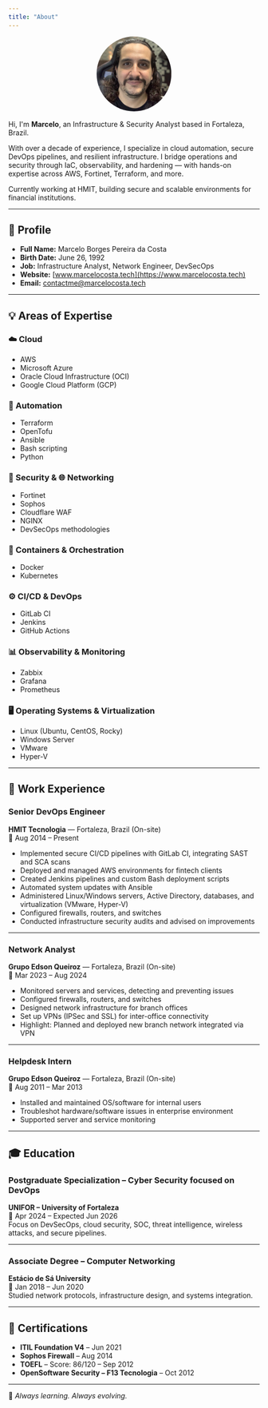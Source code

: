 ```yaml
---
title: "About"
---
```


<p align="center">
  <img src="/images/profile-pic.jpg" alt="Profile Picture" width="150" style="border-radius: 50%;" />
</p>

Hi, I'm **Marcelo**, an Infrastructure & Security Analyst based in Fortaleza, Brazil.

With over a decade of experience, I specialize in cloud automation, secure DevOps pipelines, and resilient infrastructure. I bridge operations and security through IaC, observability, and hardening — with hands-on expertise across AWS, Fortinet, Terraform, and more.

Currently working at HMIT, building secure and scalable environments for financial institutions.

---

## 🧾 Profile

- **Full Name:** Marcelo Borges Pereira da Costa  
- **Birth Date:** June 26, 1992  
- **Job:** Infrastructure Analyst, Network Engineer, DevSecOps
- **Website:** [www.marcelocosta.tech](https://www.marcelocosta.tech)  
- **Email:** [contactme@marcelocosta.tech](mailto:contactme@marcelocosta.tech)

---

## 💡 Areas of Expertise

### ☁️ Cloud
- AWS  
- Microsoft Azure  
- Oracle Cloud Infrastructure (OCI)  
- Google Cloud Platform (GCP)

### 🤖 Automation
- Terraform  
- OpenTofu  
- Ansible  
- Bash scripting  
- Python

### 🔐 Security & 🌐 Networking
- Fortinet  
- Sophos  
- Cloudflare WAF  
- NGINX  
- DevSecOps methodologies

### 🐳 Containers & Orchestration
- Docker  
- Kubernetes

### ⚙️ CI/CD & DevOps
- GitLab CI  
- Jenkins  
- GitHub Actions

### 📊 Observability & Monitoring
- Zabbix  
- Grafana  
- Prometheus

### 🖥️ Operating Systems & Virtualization
- Linux (Ubuntu, CentOS, Rocky)  
- Windows Server  
- VMware  
- Hyper-V
---

## 💼 Work Experience

### Senior DevOps Engineer  
**HMIT Tecnologia** — Fortaleza, Brazil (On-site)  
📅 Aug 2014 – Present

- Implemented secure CI/CD pipelines with GitLab CI, integrating SAST and SCA scans  
- Deployed and managed AWS environments for fintech clients  
- Created Jenkins pipelines and custom Bash deployment scripts  
- Automated system updates with Ansible  
- Administered Linux/Windows servers, Active Directory, databases, and virtualization (VMware, Hyper-V)  
- Configured firewalls, routers, and switches  
- Conducted infrastructure security audits and advised on improvements  

---

### Network Analyst  
**Grupo Edson Queiroz** — Fortaleza, Brazil (On-site)  
📅 Mar 2023 – Aug 2024

- Monitored servers and services, detecting and preventing issues  
- Configured firewalls, routers, and switches  
- Designed network infrastructure for branch offices  
- Set up VPNs (IPSec and SSL) for inter-office connectivity  
- Highlight: Planned and deployed new branch network integrated via VPN  

---

### Helpdesk Intern  
**Grupo Edson Queiroz** — Fortaleza, Brazil (On-site)  
📅 Aug 2011 – Mar 2013

- Installed and maintained OS/software for internal users  
- Troubleshot hardware/software issues in enterprise environment  
- Supported server and service monitoring  

---

## 🎓 Education

### Postgraduate Specialization – Cyber Security focused on DevOps  
**UNIFOR – University of Fortaleza**  
📅 Apr 2024 – Expected Jun 2026  
Focus on DevSecOps, cloud security, SOC, threat intelligence, wireless attacks, and secure pipelines.

---

### Associate Degree – Computer Networking  
**Estácio de Sá University**  
📅 Jan 2018 – Jun 2020  
Studied network protocols, infrastructure design, and systems integration.

---

## 📜 Certifications

- **ITIL Foundation V4** – Jun 2021  
- **Sophos Firewall** – Aug 2014  
- **TOEFL** – Score: 86/120 – Sep 2012  
- **OpenSoftware Security – F13 Tecnologia** – Oct 2012

---

🧠 *Always learning. Always evolving.*

